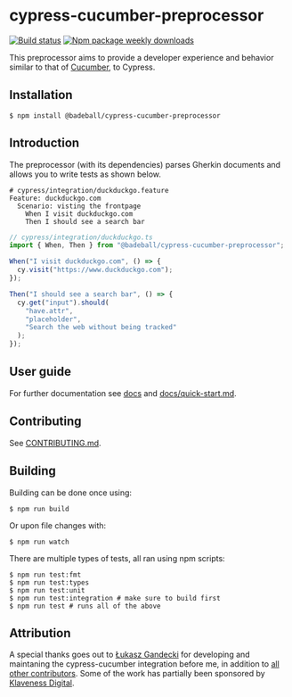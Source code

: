 # cypress-cucumber-preprocessor

[![Build status](https://github.com/badeball/cypress-cucumber-preprocessor/actions/workflows/build.yml/badge.svg)](https://github.com/badeball/cypress-cucumber-preprocessor/actions/workflows/build.yml)
[![Npm package weekly downloads](https://badgen.net/npm/dw/@badeball/cypress-cucumber-preprocessor)](https://npmjs.com/package/@badeball/cypress-cucumber-preprocessor)

This preprocessor aims to provide a developer experience and behavior similar to that of [Cucumber](https://cucumber.io/), to Cypress.

## Installation

```
$ npm install @badeball/cypress-cucumber-preprocessor
```

## Introduction

The preprocessor (with its dependencies) parses Gherkin documents and allows you to write tests as shown below.

```cucumber
# cypress/integration/duckduckgo.feature
Feature: duckduckgo.com
  Scenario: visting the frontpage
    When I visit duckduckgo.com
    Then I should see a search bar
```

```ts
// cypress/integration/duckduckgo.ts
import { When, Then } from "@badeball/cypress-cucumber-preprocessor";

When("I visit duckduckgo.com", () => {
  cy.visit("https://www.duckduckgo.com");
});

Then("I should see a search bar", () => {
  cy.get("input").should(
    "have.attr",
    "placeholder",
    "Search the web without being tracked"
  );
});
```

## User guide

For further documentation see [docs](docs/readme.md) and [docs/quick-start.md](docs/quick-start.md).

## Contributing

See [CONTRIBUTING.md](CONTRIBUTING.md).

## Building

Building can be done once using:

```
$ npm run build
```

Or upon file changes with:

```
$ npm run watch
```

There are multiple types of tests, all ran using npm scripts:

```
$ npm run test:fmt
$ npm run test:types
$ npm run test:unit
$ npm run test:integration # make sure to build first
$ npm run test # runs all of the above
```

## Attribution

A special thanks goes out to [Łukasz Gandecki](https://github.com/lgandecki) for developing and maintaning the cypress-cucumber integration before me, in addition to [all other contributors](https://github.com/badeball/cypress-cucumber-preprocessor/graphs/contributors). Some of the work has partially been sponsored by [Klaveness Digital](https://www.klavenessdigital.com/).
